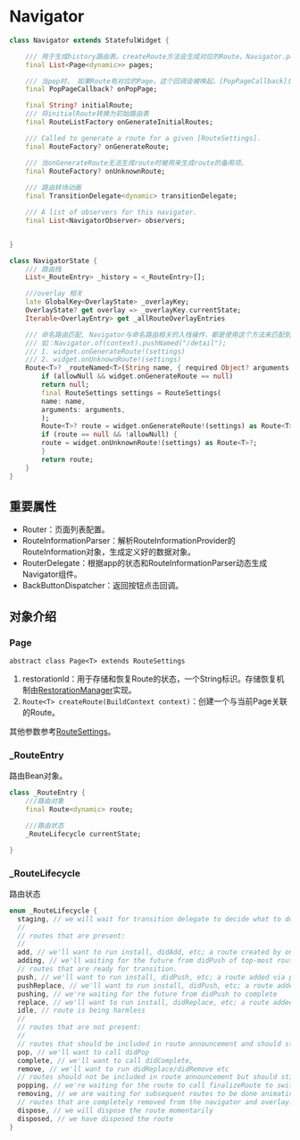 # Navigator

```dart
class Navigator extends StatefulWidget {

    /// 用于生成history路由表。createRoute方法会生成对应的Route。Navigator.pages API。
    final List<Page<dynamic>> pages;

    /// 当pop时， 如果Route有对应的Page，这个回调会被唤起。[PopPageCallback]负责唤起[Route.didPop]。Navigator.pages API。
    final PopPageCallback? onPopPage;

    final String? initialRoute;
    /// 将initialRoute转换为初始路由表
    final RouteListFactory onGenerateInitialRoutes;

    /// Called to generate a route for a given [RouteSettings].
    final RouteFactory? onGenerateRoute;

    /// 当onGenerateRoute无法生成route时被用来生成route的备用项。
    final RouteFactory? onUnknownRoute; 
    
    /// 路由转场动画
    final TransitionDelegate<dynamic> transitionDelegate;

    /// A list of observers for this navigator.
    final List<NavigatorObserver> observers;


} 
```


```dart
class NavigatorState {
    /// 路由栈
    List<_RouteEntry> _history = <_RouteEntry>[];

    ///overlay 相关
    late GlobalKey<OverlayState> _overlayKey;
    OverlayState? get overlay => _overlayKey.currentState;
    Iterable<OverlayEntry> get _allRouteOverlayEntries

    /// 命名路由匹配, Navigator与命名路由相关的入栈操作，都是使用这个方法来匹配到Route.
    /// 如：Navigator.of(context).pushNamed("/detail");
    /// 1. widget.onGenerateRoute!(settings)
    /// 2. widget.onUnknownRoute!(settings)
    Route<T>? _routeNamed<T>(String name, { required Object? arguments, bool allowNull = false }) {
        if (allowNull && widget.onGenerateRoute == null)
        return null;
        final RouteSettings settings = RouteSettings(
        name: name,
        arguments: arguments,
        );
        Route<T>? route = widget.onGenerateRoute!(settings) as Route<T>?;
        if (route == null && !allowNull) {
        route = widget.onUnknownRoute!(settings) as Route<T>?;
        }
        return route;
    }
}

```


## 重要属性

* Router：页面列表配置。
* RouteInformationParser：解析RouteInformationProvider的RouteInformation对象，生成定义好的数据对象。
* RouterDelegate：根据app的状态和RouteInformationParser动态生成Navigator组件。
* BackButtonDispatcher：返回按钮点击回调。


## 对象介绍

### Page
```abstract class Page<T> extends RouteSettings```

1. restorationId：用于存储和恢复Route的状态，一个String标识。存储恢复机制由[RestorationManager](https://api.flutter.dev/flutter/services/RestorationManager-class.html)实现。
2. ```Route<T> createRoute(BuildContext context)```：创建一个与当前Page关联的Route。

其他参数参考[RouteSettings](route.md#routesettings)。

### _RouteEntry
路由Bean对象。

```dart
class _RouteEntry {
    ///路由对象
    final Route<dynamic> route;

    ///路由状态
    _RouteLifecycle currentState;

}
```

### _RouteLifecycle
路由状态

```dart
enum _RouteLifecycle {
  staging, // we will wait for transition delegate to decide what to do with this route.
  //
  // routes that are present:
  //
  add, // we'll want to run install, didAdd, etc; a route created by onGenerateInitialRoutes or by the initial widget.pages
  adding, // we'll waiting for the future from didPush of top-most route to complete
  // routes that are ready for transition.
  push, // we'll want to run install, didPush, etc; a route added via push() and friends
  pushReplace, // we'll want to run install, didPush, etc; a route added via pushReplace() and friends
  pushing, // we're waiting for the future from didPush to complete
  replace, // we'll want to run install, didReplace, etc; a route added via replace() and friends
  idle, // route is being harmless
  //
  // routes that are not present:
  //
  // routes that should be included in route announcement and should still listen to transition changes.
  pop, // we'll want to call didPop
  complete, // we'll want to call didComplete,
  remove, // we'll want to run didReplace/didRemove etc
  // routes should not be included in route announcement but should still listen to transition changes.
  popping, // we're waiting for the route to call finalizeRoute to switch to dispose
  removing, // we are waiting for subsequent routes to be done animating, then will switch to dispose
  // routes that are completely removed from the navigator and overlay.
  dispose, // we will dispose the route momentarily
  disposed, // we have disposed the route
}
```